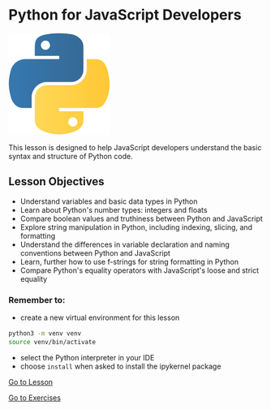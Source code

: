 # Python for JavaScript Developers

<img src="./assets/logo.png" alt="Python Logo" width="200">

This lesson is designed to help JavaScript developers understand the basic syntax and structure of Python code.

## Lesson Objectives

- Understand variables and basic data types in Python
- Learn about Python's number types: integers and floats
- Compare boolean values and truthiness between Python and JavaScript
- Explore string manipulation in Python, including indexing, slicing, and formatting
- Understand the differences in variable declaration and naming conventions between Python and JavaScript
- Learn, further how to use f-strings for string formatting in Python
- Compare Python's equality operators with JavaScript's loose and strict equality


### Remember to:

- create a new virtual environment for this lesson

```bash
python3 -m venv venv
source venv/bin/activate
```

- select the Python interpreter in your IDE
- choose `install` when asked to install the ipykernel package

[Go to Lesson](lesson.ipynb)

[Go to Exercises](https://github.com/jdrichards-pursuit/skill-sharpening-python-part-one)
